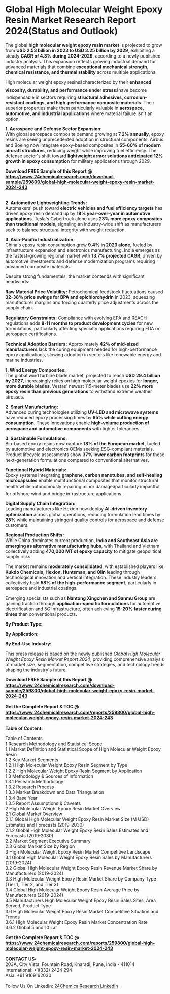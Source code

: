 <h1>Global High Molecular Weight Epoxy Resin Market Research Report 2024(Status and Outlook)</h1><p>The global <strong>high molecular weight epoxy resin market</strong> is projected to grow from <strong>USD 2.53 billion in 2023 to USD 3.25 billion by 2029</strong>, exhibiting a steady <strong>CAGR of 4.3% during 2024-2029</strong>, according to a newly published industry analysis. This expansion reflects growing industrial demand for advanced materials that combine <strong>exceptional mechanical strength, chemical resistance, and thermal stability</strong> across multiple applications.</p><p>High molecular weight epoxy resinsâcharacterized by their <strong>enhanced viscosity, durability, and performance under stress</strong>âhave become indispensable in sectors requiring <strong>structural adhesives, corrosion-resistant coatings, and high-performance composite materials</strong>. Their superior properties make them particularly valuable in <strong>aerospace, automotive, and industrial applications</strong> where material failure isn't an option.</p><p><strong>1. Aerospace and Defense Sector Expansion:</strong><br>
With global aerospace composite demand growing at <strong>7.2% annually</strong>, epoxy resins are seeing unprecedented adoption in structural components. Airbus and Boeing now integrate epoxy-based composites in <strong>55-60% of modern aircraft structures</strong>, reducing weight while improving fuel efficiency. The defense sector's shift toward <strong>lightweight armor solutions anticipated 12% growth in epoxy consumption</strong> for military applications through 2029.</p><div><b>Download FREE Sample of this Report @ 
            <a href="https://www.24chemicalresearch.com/download-sample/259800/global-high-molecular-weight-epoxy-resin-market-2024-243">
            https://www.24chemicalresearch.com/download-sample/259800/global-high-molecular-weight-epoxy-resin-market-2024-243</a></b></div><br><p><strong>2. Automotive Lightweighting Trends:</strong><br>
Automakers' push toward <strong>electric vehicles and fuel efficiency targets</strong> has driven epoxy resin demand up by <strong>18% year-over-year in automotive applications</strong>. Tesla's Cybertruck alone uses <strong>23% more epoxy composites than traditional models</strong>, signaling an industry-wide shift as manufacturers seek to balance structural integrity with weight reduction.</p><p><strong>3. Asia-Pacific Industrialization:</strong><br>
China's epoxy resin consumption grew <strong>9.4% in 2023 alone</strong>, fueled by infrastructure expansion and electronics manufacturing. India emerges as the fastest-growing regional market with <strong>13.7% projected CAGR</strong>, driven by automotive investments and defense modernization programs requiring advanced composite materials.</p><p>Despite strong fundamentals, the market contends with significant headwinds:</p><p><strong>Raw Material Price Volatility:</strong> Petrochemical feedstock fluctuations caused <strong>32-38% price swings for BPA and epichlorohydrin</strong> in 2023, squeezing manufacturer margins and forcing quarterly price adjustments across the supply chain.</p><p><strong>Regulatory Constraints:</strong> Compliance with evolving EPA and REACH regulations adds <strong>8-11 months to product development cycles</strong> for new formulations, particularly affecting specialty applications requiring FDA or aerospace certifications.</p><p><strong>Technical Adoption Barriers:</strong> Approximately <strong>42% of mid-sized manufacturers</strong> lack the curing equipment needed for high-performance epoxy applications, slowing adoption in sectors like renewable energy and marine industries.</p><p><strong>1. Wind Energy Composites:</strong><br>
The global wind turbine blade market, projected to reach <strong>USD 29.4 billion by 2027</strong>, increasingly relies on high molecular weight epoxies for <strong>longer, more durable blades</strong>. Vestas' newest 115-meter blades use <strong>22% more epoxy resin than previous generations</strong> to withstand extreme weather stresses.</p><p><strong>2. Smart Manufacturing:</strong><br>
Advanced curing technologies utilizing <strong>UV-LED and microwave systems</strong> have reduced epoxy processing times by <strong>65% while cutting energy consumption</strong>. These innovations enable <strong>high-volume production of aerospace and automotive components</strong> with tighter tolerances.</p><p><strong>3. Sustainable Formulations:</strong><br>
Bio-based epoxy resins now capture <strong>18% of the European market</strong>, fueled by automotive and electronics OEMs seeking ESG-compliant materials. Product lifecycle assessments show <strong>37% lower carbon footprints</strong> for these next-generation formulations compared to conventional alternatives.</p><p><strong>Functional Hybrid Materials:</strong><br>
	Epoxy systems integrating <strong>graphene, carbon nanotubes, and self-healing microcapsules</strong> enable multifunctional composites that monitor structural health while autonomously repairing minor damageâparticularly impactful for offshore wind and bridge infrastructure applications.</p><p><strong>Digital Supply Chain Integration:</strong><br>
	Leading manufacturers like Hexion now deploy <strong>AI-driven inventory optimization</strong> across global operations, reducing formulation lead times by <strong>28%</strong> while maintaining stringent quality controls for aerospace and defense customers.</p><p><strong>Regional Production Shifts:</strong><br>
	While China dominates current production, <strong>India and Southeast Asia are emerging as alternative manufacturing hubs</strong>, with Thailand and Vietnam collectively adding <strong>470,000 MT of epoxy capacity</strong> to mitigate geopolitical supply risks.</p><p>The market remains <strong>moderately consolidated</strong>, with established players like <strong>Kukdo Chemicals, Hexion, Huntsman, and Olin</strong> leading through technological innovation and vertical integration. These industry leaders collectively hold <strong>58% of the high-performance segment</strong>, particularly in aerospace and industrial coatings.</p><p>Emerging specialists such as <strong>Nantong Xingchen and Sanmu Group</strong> are gaining traction through <strong>application-specific formulations</strong> for automotive electrification and 5G infrastructure, often achieving <strong>15-20% faster curing times</strong> than conventional products.</p><p><strong>By Product Type:</strong></p><p><strong>By Application:</strong></p><p><strong>By End-Use Industry:</strong></p><p>This press release is based on the newly published <em>Global High Molecular Weight Epoxy Resin Market Report 2024</em>, providing comprehensive analysis of market size, segmentation, competitive strategies, and technology trends shaping the industry's future.</p><div><b>Download FREE Sample of this Report @ 
            <a href="https://www.24chemicalresearch.com/download-sample/259800/global-high-molecular-weight-epoxy-resin-market-2024-243">
            https://www.24chemicalresearch.com/download-sample/259800/global-high-molecular-weight-epoxy-resin-market-2024-243</a></b></div><br><div><b>Get the Complete Report & TOC @ 
            <a href="https://www.24chemicalresearch.com/reports/259800/global-high-molecular-weight-epoxy-resin-market-2024-243">
            https://www.24chemicalresearch.com/reports/259800/global-high-molecular-weight-epoxy-resin-market-2024-243</a></b></div><br>
            <b>Table of Content:</b><p>Table of Contents<br />
1 Research Methodology and Statistical Scope<br />
1.1 Market Definition and Statistical Scope of High Molecular Weight Epoxy Resin<br />
1.2 Key Market Segments<br />
1.2.1 High Molecular Weight Epoxy Resin Segment by Type<br />
1.2.2 High Molecular Weight Epoxy Resin Segment by Application<br />
1.3 Methodology & Sources of Information<br />
1.3.1 Research Methodology<br />
1.3.2 Research Process<br />
1.3.3 Market Breakdown and Data Triangulation<br />
1.3.4 Base Year<br />
1.3.5 Report Assumptions & Caveats<br />
2 High Molecular Weight Epoxy Resin Market Overview<br />
2.1 Global Market Overview<br />
2.1.1 Global High Molecular Weight Epoxy Resin Market Size (M USD) Estimates and Forecasts (2019-2030)<br />
2.1.2 Global High Molecular Weight Epoxy Resin Sales Estimates and Forecasts (2019-2030)<br />
2.2 Market Segment Executive Summary<br />
2.3 Global Market Size by Region<br />
3 High Molecular Weight Epoxy Resin Market Competitive Landscape<br />
3.1 Global High Molecular Weight Epoxy Resin Sales by Manufacturers (2019-2024)<br />
3.2 Global High Molecular Weight Epoxy Resin Revenue Market Share by Manufacturers (2019-2024)<br />
3.3 High Molecular Weight Epoxy Resin Market Share by Company Type (Tier 1, Tier 2, and Tier 3)<br />
3.4 Global High Molecular Weight Epoxy Resin Average Price by Manufacturers (2019-2024)<br />
3.5 Manufacturers High Molecular Weight Epoxy Resin Sales Sites, Area Served, Product Type<br />
3.6 High Molecular Weight Epoxy Resin Market Competitive Situation and Trends<br />
3.6.1 High Molecular Weight Epoxy Resin Market Concentration Rate<br />
3.6.2 Global 5 and 10 Lar</p><div><b>Get the Complete Report & TOC @ 
            <a href="https://www.24chemicalresearch.com/reports/259800/global-high-molecular-weight-epoxy-resin-market-2024-243">
            https://www.24chemicalresearch.com/reports/259800/global-high-molecular-weight-epoxy-resin-market-2024-243</a></b></div><br><b>CONTACT US:</b><br>
            203A, City Vista, Fountain Road, Kharadi, Pune, India - 411014<br>
            International: +1(332) 2424 294<br>
            Asia: +91 9169162030 <br><br>
            Follow Us On LinkedIn: <a href="https://www.linkedin.com/company/24chemicalresearch/">24ChemicalResearch LinkedIn</a>